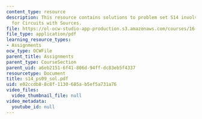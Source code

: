 ```yaml
---
content_type: resource
description: This resource contains solutions to problem set S14 involving State Equations
  for Circuits with Sources.
file: https://ol-ocw-studio-app-production.s3.amazonaws.com/courses/16-01-unified-engineering-i-ii-iii-iv-fall-2005-spring-2006/e02ccdb88c8f1130685ab5ef5a731a76_s14_ps09_sol.pdf
file_type: application/pdf
learning_resource_types:
- Assignments
ocw_type: OCWFile
parent_title: Assignments
parent_type: CourseSection
parent_uid: a6eb2151-6f41-806d-94ff-dc83eb5f4337
resourcetype: Document
title: s14_ps09_sol.pdf
uid: e02ccdb8-8c8f-1130-685a-b5ef5a731a76
video_files:
  video_thumbnail_file: null
video_metadata:
  youtube_id: null
---
```

